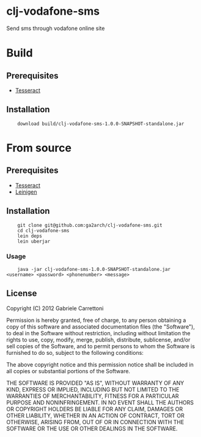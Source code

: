 clj-vodafone-sms
================

Send sms through vodafone online site

# Build
## Prerequisites
* [Tesseract](http://code.google.com/p/tesseract-ocr/wiki/ReadMe)

## Installation
        download build/clj-vodafone-sms-1.0.0-SNAPSHOT-standalone.jar

# From source

## Prerequisites
* [Tesseract](http://code.google.com/p/tesseract-ocr/wiki/ReadMe)
* [Leinigen](https://github.com/technomancy/leiningen#installation)

## Installation
        git clone git@github.com:ga2arch/clj-vodafone-sms.git
        cd clj-vodafone-sms
        lein deps
        lein uberjar

### Usage
        java -jar clj-vodafone-sms-1.0.0-SNAPSHOT-standalone.jar <username> <password> <phonenumber> <message>



## License
Copyright (C) 2012 Gabriele Carrettoni

Permission is hereby granted, free of charge, to any person obtaining a copy of this software and associated documentation files (the "Software"), to deal in the Software without restriction, including without limitation the rights to use, copy, modify, merge, publish, distribute, sublicense, and/or sell copies of the Software, and to permit persons to whom the Software is furnished to do so, subject to the following conditions:

The above copyright notice and this permission notice shall be included in all copies or substantial portions of the Software.

THE SOFTWARE IS PROVIDED "AS IS", WITHOUT WARRANTY OF ANY KIND, EXPRESS OR IMPLIED, INCLUDING BUT NOT LIMITED TO THE WARRANTIES OF MERCHANTABILITY, FITNESS FOR A PARTICULAR PURPOSE AND NONINFRINGEMENT. IN NO EVENT SHALL THE AUTHORS OR COPYRIGHT HOLDERS BE LIABLE FOR ANY CLAIM, DAMAGES OR OTHER LIABILITY, WHETHER IN AN ACTION OF CONTRACT, TORT OR OTHERWISE, ARISING FROM, OUT OF OR IN CONNECTION WITH THE SOFTWARE OR THE USE OR OTHER DEALINGS IN THE SOFTWARE.
